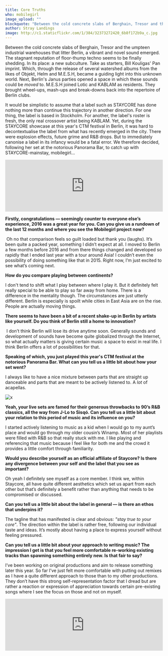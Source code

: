 ```yaml
---
title: Core Truths
who: mobilegirl
image_upload: ""
blockquote: "Between the cold concrete slabs of Berghain, Tresor and the umpteen industrial warehouses that litter Berlin, a vibrant and novel sound emerged. The stagnant reputation of floor-thump techno seems to be finally shedding. In its place: a new subculture. Take as starters, Bill Kouligas' Pan imprint. Which, through the release of several watershed albums from the likes of Objekt, Helm and M.E.S.H, became a guiding light into this unknown world. Next, Berlin's Janus parties opened a space in which these sounds could be _moved_ to. M.E.S.H joined Lotic and KABLAM as residents. They brought wheel-ups, mash-ups and sound effects back into the repertoire of Berlin clubs. "
author: Stray Landings
image: http://c1.staticflickr.com/1/384/32373272420_6b8f172b9a_c.jpg
---
```

Between the cold concrete slabs of Berghain, Tresor and the umpteen industrial warehouses that litter Berlin, a vibrant and novel sound emerged. The stagnant reputation of floor-thump techno seems to be finally shedding. In its place: a new subculture. Take as starters, Bill Kouligas' Pan imprint. Which, through the release of several watershed albums from the likes of Objekt, Helm and M.E.S.H, became a guiding light into this unknown world. Next, Berlin's Janus parties opened a space in which these sounds could be _moved_ to. M.E.S.H joined Lotic and KABLAM as residents. They brought wheel-ups, mash-ups and break-downs back into the repertoire of Berlin clubs. 

It would be simplistic to assume that a label such as STAYCORE has done nothing more than continue this trajectory in another direction. For one thing, the label is based in Stockholm. For another, the label's roster is fresh, the only real crossover artist being KABLAM. Yet, during the STAYCORE showcase at this year's CTM festival in Berlin, it was hard to decontextualise the label from what has recently emerged in the city. There were explosion effects, future grime and R&B drops. But to immediately canonise a label in its infancy would be a fatal error. We therefore decided, following her set at the notorious Panorama Bar, to catch up with STAYCORE-mainstay, mobilegirl...

<iframe width="100%" height="166" scrolling="no" frameborder="no" src="https://w.soundcloud.com/player/?url=https%3A//api.soundcloud.com/tracks/297459934&color=070707&auto_play=false&hide_related=false&show_comments=true&show_user=true&show_reposts=false"></iframe>

**Firstly, congratulations — seemingly counter to everyone else’s experience, 2016 was a great year for you. Can you give us a rundown of the last 12 months and where you see the Mobilegirl project now?** 

 Oh no that comparison feels so guilt loaded but thank you (laughs). It’s been quite a packed year, something I didn’t expect at all. I moved to Berlin a few months before 2016 and from there things changed and developed so rapidly that I ended last year with a tour around Asia! I couldn’t even the possibility of doing something like that in 2015. Right now, I’m just excited to see what’s coming next.  

**How do you compare playing between continents?**  

I don't tend to shift what I play between where I play it. But it definitely felt really special to be able to play so far away from home. There is a difference in the mentality though. The circumstances are just utterly different. Berlin is especially is spoilt while cities in East Asia are on the rise. People are actually moving things.  

**There seems to have been a bit of a recent shake-up in Berlin by artists like yourself. Do you think of Berlin still a home to innovation?** 

 I don’t think Berlin will lose its drive anytime soon. Generally sounds and development of sounds have become quite globalized through the Internet, so what actually matters is giving certain music a space to exist in real life. I think Berlin offers a lot of possibilities for that. 

**Speaking of which, you just played this year's CTM festival at the notorious Panorama Bar. What can you tell us a little bit about how your set went? **

I always like to have a nice mixture between parts that are straight up danceable and parts that are meant to be actively listened to. A _lot_ of acapellas.  

![x](http://c1.staticflickr.com/1/739/32712335296_a06d8ba000_b.jpg)

**Yeah, your live sets are famed for their generous throwbacks to 90’s R&B classics, all the way from J-Lo to Sisqó. Can you tell us a little bit about your relation to this period of music and its influence on you?  **

I started actively listening to music as a kid when I would go to my aunt’s place and would go through my older cousin’s Winamp. Most of her playlists were filled with R&B so that really stuck with me. I like playing and referencing that music because I feel like for both me and the crowd it provides a little comfort through familiarity.  

**Would you describe yourself as an official affiliate of Staycore? Is there any divergence between your self and the label that you see as important?  **

Oh yeah I definitely see myself as a core member. I think we, within Staycore, all have quite different aesthetics which set us apart from each other but that’s definitely a benefit rather than anything that needs to be compromised or discussed.  

**Can you tell us a little bit about the label in general — is there an ethos that underpins it?  **

The tagline that has manifested is clear and obvious: _"stay true to your core"_. The direction within the label is rather free, following our individual taste and ideas. It’s mostly about having a place to express yourself without feeling pressured.   

**Can you tell us a little bit about your approach to writing music? The impression I get is that you feel more comfortable re-working existing tracks than spawning something entirely new. Is that fair to say? **

I’ve been working on original productions and aim to release something later this year. So far I’ve just felt more comfortable with putting out remixes as I have a quite different approach to those than to my other productions. They don’t have this strong self-representation factor that I dread but are rather a reaction or expression of appreciation towards certain pre-existing songs where I see the focus on those and not on myself.  

<iframe width="100%" height="166" scrolling="no" frameborder="no" src="https://w.soundcloud.com/player/?url=https%3A//api.soundcloud.com/tracks/213980852&color=0f0e0e&auto_play=false&hide_related=false&show_comments=true&show_user=true&show_reposts=false"></iframe>